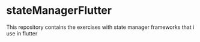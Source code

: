 # stateManagerFlutter
This repository contains the exercises with state manager frameworks that i use in flutter

